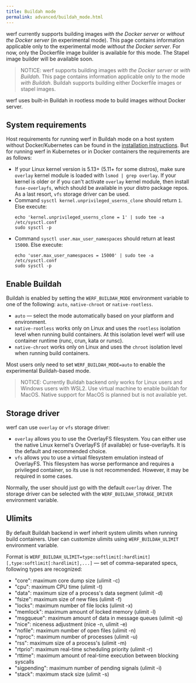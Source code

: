 ```yaml
---
title: Buildah mode
permalink: advanced/buildah_mode.html
---
```


werf currently supports building images _with the Docker server_ or _without the Docker server_ (in experimental mode).  This page contains information applicable only to the experimental mode _without the Docker server_. For now, only the Dockerfile image builder is available for this mode. The Stapel image builder will be available soon.
> NOTICE: werf supports building images _with the Docker server_ or _with Buildah_. This page contains information applicable only to the mode _with Buildah_. Buildah supports building either Dockerfile images or stapel images.

werf uses built-in Buildah in rootless mode to build images without Docker server.

## System requirements

Host requirements for running werf in Buildah mode on a host system without Docker/Kubernetes can be found in the [installation instructions](/installation.html). But for running werf in Kubernetes or in Docker containers the requirements are as follows:
* If your Linux kernel version is 5.13+ (5.11+ for some distros), make sure `overlay` kernel module is loaded with `lsmod | grep overlay`. If your kernel is older or if you can't activate `overlay` kernel module, then install `fuse-overlayfs`, which should be available in your distro package repos. As a last resort, `vfs` storage driver can be used.
* Command `sysctl kernel.unprivileged_userns_clone` should return `1`. Else execute:
  ```shell
  echo 'kernel.unprivileged_userns_clone = 1' | sudo tee -a /etc/sysctl.conf
  sudo sysctl -p
  ```
* Command `sysctl user.max_user_namespaces` should return at least `15000`. Else execute:
  ```shell
  echo 'user.max_user_namespaces = 15000' | sudo tee -a /etc/sysctl.conf
  sudo sysctl -p
  ```

## Enable Buildah

Buildah is enabled by setting the `WERF_BUILDAH_MODE` environment variable to one of the following: `auto`, `native-chroot` or `native-rootless`.

* `auto` — select the mode automatically based on your platform and environment.
* `native-rootless` works only on Linux and uses the `rootless` isolation level when running build containers. At this isolation level werf will use container runtime (runc, crun, kata or runsc).
* `native-chroot` works only on Linux and uses the `chroot` isolation level when running build containers.

Most users only need to set `WERF_BUILDAH_MODE=auto` to enable the experimental Buildah-based mode.

> NOTICE: Currently Buildah backend only works for Linux users and Windows users with WSL2. Use virtual machine to enable buildah for MacOS. Native support for MacOS is planned but is not available yet.

## Storage driver

werf can use `overlay` or `vfs` storage driver:

* `overlay` allows you to use the OverlayFS filesystem. You can either use the native Linux kernel's OverlayFS (if available) or fuse-overlayfs. It is the default and recommended choice.
* `vfs` allows you to use a virtual filesystem emulation instead of OverlayFS. This filesystem has worse performance and requires a privileged container, so its use is not recommended. However, it may be required in some cases.

Normally, the user should just go with the default `overlay` driver. The storage driver can be selected with the `WERF_BUILDAH_STORAGE_DRIVER` environment variable.

## Ulimits

By default Buildah backend in werf inherit system ulimits when running build containers. User can customize ulimits using `WERF_BUILDAH_ULIMIT` environment variable.

Format is `WERF_BUILDAH_ULIMIT=type:softlimit[:hardlimit][,type:softlimit[:hardlimit],...]` — set of comma-separated specs, following types are recognized:
 * "core": maximum core dump size (ulimit -c)
 * "cpu": maximum CPU time (ulimit -t)
 * "data": maximum size of a process's data segment (ulimit -d)
 * "fsize": maximum size of new files (ulimit -f)
 * "locks": maximum number of file locks (ulimit -x)
 * "memlock": maximum amount of locked memory (ulimit -l)
 * "msgqueue": maximum amount of data in message queues (ulimit -q)
 * "nice": niceness adjustment (nice -n, ulimit -e)
 * "nofile": maximum number of open files (ulimit -n)
 * "nproc": maximum number of processes (ulimit -u)
 * "rss": maximum size of a process's (ulimit -m)
 * "rtprio": maximum real-time scheduling priority (ulimit -r)
 * "rttime": maximum amount of real-time execution between blocking syscalls
 * "sigpending": maximum number of pending signals (ulimit -i)
 * "stack": maximum stack size (ulimit -s)
